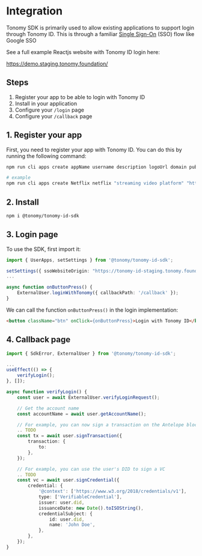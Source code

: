# Integration

Tonomy SDK is primarily used to allow existing applications to support login through Tonomy ID. This is through a familiar [Single Sign-On](https://en.wikipedia.org/wiki/Single_sign-on) (SSO) flow like Google SSO

See a full example Reactjs website with Tonomy ID login here:

<https://demo.staging.tonomy.foundation/>

## Steps

1. Register your app to be able to login with Tonomy ID
2. Install in your application
3. Configure your `/login` page
4. Configure your `/callback` page

## 1. Register your app

First, you need to register your app with Tonomy ID. You can do this by running the following command:

```bash
npm run cli apps create appName username description logoUrl domain publicKey blockchainUrl

# example
npm run cli apps create Netflix netflix "streaming video platform" "https://netflix.com/logo.png" "https://netflix.com" PUB_K1_55csjge6LNnLxECFTtTpCU6Z7chi3h47G8vyzPBjAKdvZmnZ8Z "http://localhost:8888"
```

## 2. Install

```bash
npm i @tonomy/tonomy-id-sdk
```

## 3. Login page

To use the SDK, first import it:

```typescript
import { UserApps, setSettings } from '@tonomy/tonomy-id-sdk';

setSettings({ ssoWebsiteOrigin: "https://tonomy-id-staging.tonomy.foundation" });
...

async function onButtonPress() {
    ExternalUser.loginWithTonomy({ callbackPath: '/callback' });
}
```

We can call the function ``onButtonPress()`` in the login implementation:

```html
<button className="btn" onClick={onButtonPress}>Login with Tonomy ID</button>
```

## 4. Callback page

```typescript
import { SdkError, ExternalUser } from '@tonomy/tonomy-id-sdk';

...
useEffect(() => {
    verifyLogin();
}, []);

async function verifyLogin() {
    const user = await ExternalUser.verifyLoginRequest();

    // Get the account name
    const accountName = await user.getAccountName();

    // For example, you can now sign a transaction on the Antelope blockchain
    .. TODO
    const tx = await user.signTransaction({
        transaction: {
            to: 
        },
    });

    // For example, you can use the user's DID to sign a VC
    .. TODO
    const vc = await user.signCredential({
        credential: {
            '@context': ['https://www.w3.org/2018/credentials/v1'],
            type: ['VerifiableCredential'],
            issuer: user.did,
            issuanceDate: new Date().toISOString(),
            credentialSubject: {
                id: user.did,
                name: 'John Doe',
            },
        },
    });
}
```
